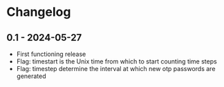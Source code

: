 # Changelog

## 0.1 - 2024-05-27
- First functioning release
- Flag: timestart is the Unix time from which to start counting time steps
- Flag: timestep determine the interval at which new otp passwords are generated

